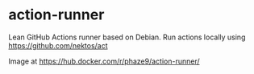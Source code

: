 # action-runner
Lean GitHub Actions runner based on Debian. Run actions locally using https://github.com/nektos/act

Image at https://hub.docker.com/r/phaze9/action-runner/
